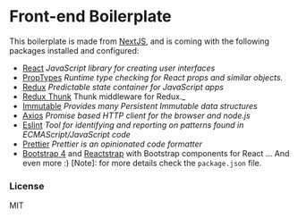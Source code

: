 # Front-end Boilerplate

This boilerplate is made from [NextJS](https://nextjs.org/), and is coming with the following packages installed and configured:

- [React](https://reactjs.org/) _JavaScript library for creating user interfaces_
- [PropTypes](https://reactjs.org/docs/typechecking-with-proptypes.html#proptypes) _Runtime type checking for React props and similar objects._
- [Redux](https://redux.js.org/) _Predictable state container for JavaScript apps_
- [Redux Thunk](https://github.com/reduxjs/redux-thunk) Thunk middleware for Redux.\_
- [Immutable](https://github.com/immutable-js/immutable-js) _Provides many Persistent Immutable data structures_
- [Axios](https://github.com/axios/axios) _Promise based HTTP client for the browser and node.js_
- [Eslint](https://eslint.org/) _Tool for identifying and reporting on patterns found in ECMAScript/JavaScript code_
- [Prettier](https://prettier.io/) _Prettier is an opinionated code formatter_
- [Bootstrap 4](https://getbootstrap.com/docs/4.0/getting-started/introduction/) and [Reactstrap](https://reactstrap.github.io/) with Bootstrap components for React
  ... And even more :)
  [Note]: for more details check the `package.json` file.

### License

MIT
